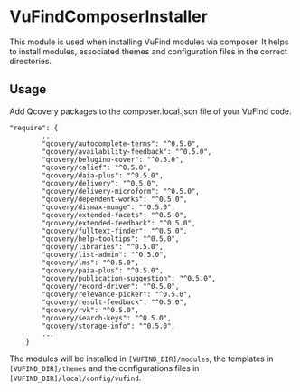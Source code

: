 # VuFindComposerInstaller
This module is used when installing VuFind modules via composer. It helps to install modules, associated themes and configuration files in the correct directories.

## Usage
Add Qcovery packages to the composer.local.json file of your VuFind code.

```
"require": {
        ...
        "qcovery/autocomplete-terms": "^0.5.0",
        "qcovery/availability-feedback": "^0.5.0",
        "qcovery/belugino-cover": "^0.5.0",
        "qcovery/calief": "^0.5.0",
        "qcovery/daia-plus": "^0.5.0",
        "qcovery/delivery": "^0.5.0",
        "qcovery/delivery-microform": "^0.5.0",
        "qcovery/dependent-works": "^0.5.0",
        "qcovery/dismax-munge": "^0.5.0",
        "qcovery/extended-facets": "^0.5.0",
        "qcovery/extended-feedback": "^0.5.0",
        "qcovery/fulltext-finder": "^0.5.0",
        "qcovery/help-tooltips": "^0.5.0",
        "qcovery/libraries": "^0.5.0",
        "qcovery/list-admin": "^0.5.0",
        "qcovery/lms": "^0.5.0",
        "qcovery/paia-plus": "^0.5.0",
        "qcovery/publication-suggestion": "^0.5.0",
        "qcovery/record-driver": "^0.5.0",
        "qcovery/relevance-picker": "^0.5.0",
        "qcovery/result-feedback": "^0.5.0",
        "qcovery/rvk": "^0.5.0",
        "qcovery/search-keys": "^0.5.0",
        "qcovery/storage-info": "^0.5.0",
        ...
    }
```

The modules will be installed in `[VUFIND_DIR]/modules`, the templates in `[VUFIND_DIR]/themes` and the configurations files in `[VUFIND_DIR]/local/config/vufind`.
